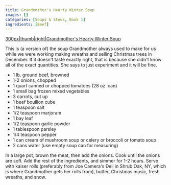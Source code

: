 ```yaml
---
title: Grandmother's Hearty Winter Soup
images: []
categories: [Soups & Stews, Book 1]
ingredients: [Beef]
---
```


[300px\|thumb\|right\|Grandmother's Hearty Winter
Soup](/File:Grandmother's_hearty_winter_soup.jpg "wikilink")

This is (a version of) the soup Grandmother always used to make for us
while we were working making wreaths and selling Christmas trees in
December. If it doesn't taste exactly right, that is because she didn't
know all of the exact quantities. She says to just experiment and it
will be fine.

-   1 lb. ground beef, browned
-   1-2 onions, chopped
-   1 quart canned or chopped tomatoes (28 oz. can)
-   1 small bag frozen mixed vegetables
-   3 carrots, cut up
-   1 beef bouillon cube
-   1 teaspoon salt
-   1/2 teaspoon marjoram
-   1 bay leaf
-   1/2 teaspoon garlic powder
-   1 tablespoon parsley
-   1/4 teaspoon pepper
-   1 can cream of mushroom soup or celery or broccoli or tomato soup
-   2 cans water (use empty soup can for measuring)

In a large pot, brown the meat, then add the onions. Cook until the
onions are soft. Add the rest of the ingredients, and simmer for 1-2
hours. Serve with kaiser rolls (preferably from Joe Camera's Deli in
Shrub Oak, NY, which is where Grandmother gets her rolls from), butter,
Christmas music, fresh wreaths, and snow.



